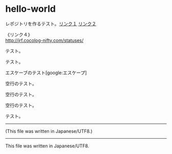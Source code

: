 # hello-world

<!-- Time-stamp: "2020-12-28T20:07:29Z" -->

レポジトリを作るテスト。[リンク１](http://jrf.cocolog-nifty.com/)
[リンク２][リンク３]

《リンク４》  
http://jrf.cocolog-nifty.com/statuses/

テスト。

[リンク３]: http://jrf.cocolog-nifty.com/software/

テスト。

エスケーブのテスト\[google:エスケープ]

空行のテスト。

  
空行のテスト。

  
  
  
空行のテスト。

  
テスト。

---
(This file was written in Japanese/UTF8.)

---
This file was written in Japanese/UTF8.
